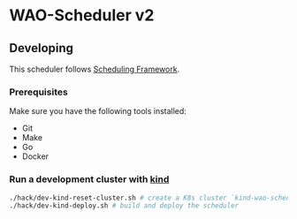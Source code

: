 # WAO-Scheduler v2

## Developing

This scheduler follows [Scheduling Framework](https://kubernetes.io/docs/concepts/scheduling-eviction/scheduling-framework/).

### Prerequisites

Make sure you have the following tools installed:

- Git
- Make
- Go
- Docker


### Run a development cluster with [kind](https://kind.sigs.k8s.io/)

```sh
./hack/dev-kind-reset-cluster.sh # create a K8s cluster `kind-wao-scheduler-v2`
./hack/dev-kind-deploy.sh # build and deploy the scheduler
```
